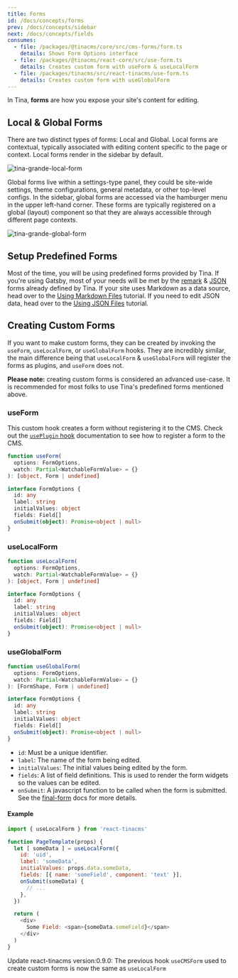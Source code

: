 ```yaml
---
title: Forms
id: /docs/concepts/forms
prev: /docs/concepts/sidebar
next: /docs/concepts/fields
consumes:
  - file: /packages/@tinacms/core/src/cms-forms/form.ts
    details: Shows Form Options interface
  - file: /packages/@tinacms/react-core/src/use-form.ts
    details: Creates custom form with useForm & useLocalForm
  - file: /packages/tinacms/src/react-tinacms/use-form.ts
    details: Creates custom form with useGlobalForm
---
```


In Tina, **forms** are how you expose your site's content for editing.

## Local & Global Forms

There are two distinct types of forms: Local and Global. Local forms are contextual, typically associated with editing content specific to the page or context. Local forms render in the sidebar by default.

![tina-grande-local-form](/img/tina_grande_local_forms.jpg)

Global forms live within a settings-type panel, they could be site-wide settings, theme configurations, general metadata, or other top-level configs. In the sidebar, global forms are accessed via the hamburger menu in the upper left-hand corner. These forms are typically registered on a global (layout) component so that they are always accessible through different page contexts.

![tina-grande-global-form](/img/tina-grande-global-form.jpg)

## Setup Predefined Forms

Most of the time, you will be using predefined forms provided by Tina. If you're using Gatsby, most of your needs will be met by the [remark](/docs/gatsby/markdown) & [JSON](/docs/gatsby/json) forms already defined by Tina. If your site uses Markdown as a data source, head over to the [Using Markdown Files](/docs/gatsby/markdown) tutorial. If you need to edit JSON data, head over to the [Using JSON Files](/docs/gatsby/json) tutorial.

## Creating Custom Forms

If you want to make custom forms, they can be created by invoking the `useForm`, `useLocalForm`, or `useGlobalForm` hooks. They are incredibly similar, the main difference being that `useLocalForm` & `useGlobalForm` will register the forms as plugins, and `useForm` does not.

<tip>**Please note:** creating custom forms is considered an advanced use-case. It is recommended for most folks to use Tina's predefined forms mentioned above.</tip>

### useForm

This custom hook creates a form without registering it to the CMS. Check out the [`usePlugin` hook](/docs/concepts/plugins#adding-and-removing-plugins) documentation to see how to register a form to the CMS.

```typescript
function useForm(
  options: FormOptions,
  watch: Partial<WatchableFormValue> = {}
): [object, Form | undefined]

interface FormOptions {
  id: any
  label: string
  initialValues: object
  fields: Field[]
  onSubmit(object): Promise<object | null>
}
```

### useLocalForm

```typescript
function useLocalForm(
  options: FormOptions,
  watch: Partial<WatchableFormValue> = {}
): [object, Form | undefined]

interface FormOptions {
  id: any
  label: string
  initialValues: object
  fields: Field[]
  onSubmit(object): Promise<object | null>
}
```

### useGlobalForm

```ts
function useGlobalForm(
  options: FormOptions,
  watch: Partial<WatchableFormValue> = {}
): [FormShape, Form | undefined]

interface FormOptions {
  id: any
  label: string
  initialValues: object
  fields: Field[]
  onSubmit(object): Promise<object | null>
}
```

- `id`: Must be a unique identifier.
- `label`: The name of the form being edited.
- `initialValues`: The initial values being edited by the form.
- `fields`: A list of field definitions. This is used to render the form widgets so the values can be edited.
- `onSubmit`: A javascript function to be called when the form is submitted. See the [final-form](https://github.com/final-form/final-form#onsubmit-values-object-form-formapi-callback-errors-object--void--object--promiseobject--void) docs for more details.

#### Example

```javascript
import { useLocalForm } from 'react-tinacms'

function PageTemplate(props) {
  let [ someData ] = useLocalForm({
    id: 'uid',
    label: 'someData',
    initialValues: props.data.someData,
    fields: [{ name: 'someField', component: 'text' }],
    onSubmit(someData) {
      // ...
    },
  })

  return (
    <div>
      Some Field: <span>{someData.someField}</span>
    </div>
  )
}
```
<tip>Update react-tinacms version:0.9.0: The previous hook `useCMSForm` used to create custom forms is now the same as `useLocalForm`</tip>
